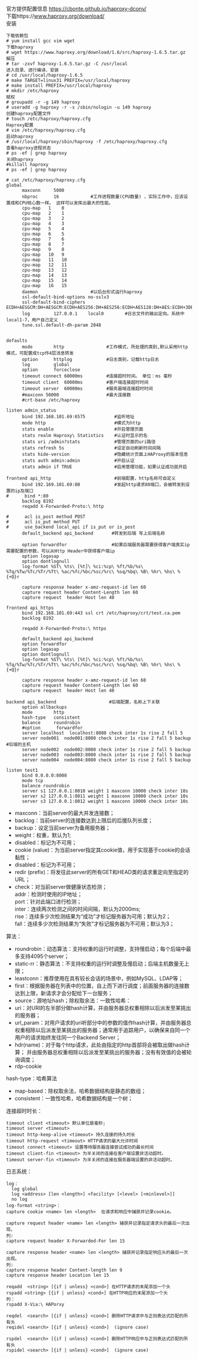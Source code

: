 官方提供配置信息 https://cbonte.github.io/haproxy-dconv/  
下载https://www.haproxy.org/download/  
安装  
```
下载依赖包
# yum install gcc vim wget
下载haproxy
# wget https://www.haproxy.org/download/1.6/src/haproxy-1.6.5.tar.gz
解压
# tar -zxvf haproxy-1.6.5.tar.gz -C /usr/local
进入目录、进行编译、安装
# cd /usr/local/haproxy-1.6.5
# make TARGET=linux31 PREFIX=/usr/local/haproxy
# make install PREFIX=/usr/local/haproxy
# mkdir /etc/haproxy
赋权
# groupadd -r -g 149 haproxy
# useradd -g haproxy -r -s /sbin/nologin -u 149 haproxy
创建haproxy配置文件
# touch /etc/haproxy/haproxy.cfg
Haproxy配置
# vim /etc/haproxy/haproxy.cfg
启动haproxy
# /usr/local/haproxy/sbin/haproxy -f /etc/haproxy/haproxy.cfg
查看haproxy进程状态
# ps -ef | grep haproxy
关闭haproxy
#killall haproxy
# ps -ef | grep haproxy
```

```
# cat /etc/haproxy/haproxy.cfg
global
      maxconn     5000
      nbproc      16            #工作进程数量(CPU数量) ，实际工作中，应该设置成和CPU核心数一样。 这样可以发挥出最大的性能。
      cpu-map   1    0
      cpu-map   2    1
      cpu-map   3    2
      cpu-map   4    3
      cpu-map   5    4
      cpu-map   6    5
      cpu-map   7    6
      cpu-map   8    7
      cpu-map   9    8
      cpu-map   10   9
      cpu-map   11   10
      cpu-map   12   11
      cpu-map   13   12
      cpu-map   14   13
      cpu-map   15   14
      cpu-map   16   15
      daemon                    #以后台形式运行haproxy
      ssl-default-bind-options no-sslv3
      ssl-default-bind-ciphers ECDH+AESGCM:DH+AESGCM:ECDH+AES256:DH+AES256:ECDH+AES128:DH+AES:ECDH+3DES:DH+3DES:RSA+AESGCM:RSA+AES:RSA+3DES:!aNULL:!MD5:!DSS
      log         127.0.0.1    local0        #日志文件的输出定向。系统中local1-7，用户自己定义
      tune.ssl.default-dh-param 2048
       

defaults
      mode        http                #工作模式，所处理的类别,默认采用http模式，可配置成tcp作4层消息转发
      option      httplog             #日志类别，记载http日志
      log         global
      option      forceclose
      timeout connect 60000ms         #连接超时时间。 单位：ms 毫秒
      timeout client  60000ms         #客户端连接超时时间
      timeout server  60000ms         #服务器端连接超时时间
      #maxconn 50000                  #最大连接数
      #crt-base /etc/haproxy

listen admin_status
      bind 192.168.101.69:6575           #监听地址
      mode http                          #模式为http
      stats enable                       #开启管理页面
      stats realm Haproxy\ Statistics    #认证时显示的名
      stats uri /admin?stats             #管理页面的uri路径
      stats refresh 5s                   #设定自动刷新时间间隔
      stats hide-version                 #隐藏统计页面上HAProxy的版本信息
      stats auth admin:admin             #开启认证
      stats admin if TRUE                #启用管理功能，如果认证成功就开启

frontend api_http                        #前端配置，http名称可自定义
      bind 192.169.101.69:80             #发起http请求80端口，会被转发到设置的ip及端口
#      bind *:80
      backlog 8192
      reqadd X-Forwarded-Proto:\ http

#      acl is_post method POST
#      acl is_put method PUT
#      use_backend local_api if is_put or is_post
      default_backend api_backend       #转发到后端 写上后端名称

      option forwardfor                 #如果后端服务器需要获得客户端真实ip需要配置的参数，可以从Http Header中获得客户端ip
      option logasap
      option dontlognull
      log-format %ST\ %ts\ [%t]\ %ci:%cp\ %ft/%b/%s\ %Tq/%Tw/%Tc/%Tr/%Tt\ %ac/%fc/%bc/%sc/%rc\ %sq/%bq\ %B\ %hr\ %hs\ %{+Q}r

      capture response header x-amz-request-id len 60
      capture request header Content-Length len 60
      capture request  header Host len 40

frontend api_https
      bind 192.168.101.69:443 ssl crt /etc/haproxy/crt/test.ca.pem
      backlog 8192

      reqadd X-Forwarded-Proto:\ https

      default_backend api_backend
      option forwardfor
      option logasap
      option dontlognull
      log-format %ST\ %ts\ [%t]\ %ci:%cp\ %ft/%b/%s\ %Tq/%Tw/%Tc/%Tr/%Tt\ %ac/%fc/%bc/%sc/%rc\ %sq/%bq\ %B\ %hr\ %hs\ %{+Q}r

      capture response header x-amz-request-id len 60
      capture request header Content-Length len 60
      capture request  header Host len 40

backend api_backend                    #后端配置，名称上下关联
      option allbackups
      mode        http
      hash-type   consistent
      balance     roundrobin
      #option      forwardfor
      server localhost  localhost:8080 check inter 1s rise 2 fall 5 
      server node001  node001:8080 check inter 1s rise 2 fall 5 backup         #后端的主机 
      server node002  node002:8080 check inter 1s rise 2 fall 5 backup 
      server node003  node003:8080 check inter 1s rise 2 fall 5 backup
      server node004  node004:8080 check inter 1s rise 2 fall 5 backup
      
listen test1
      bind 0.0.0.0:8008
      mode tcp
      balance roundrobin
      server s1 127.0.0.1:8010 weight 1 maxconn 10000 check inter 10s
      server s2 127.0.0.1:8011 weight 1 maxconn 10000 check inter 10s
      server s3 127.0.0.1:8012 weight 1 maxconn 10000 check inter 10s
```  
- maxconn：当前server的最大并发连接数；
- backlog：当前server的连接数达到上限后的后援队列长度；
- backup：设定当前server为备用服务器；
- weight：权重，默认为1; 
- disabled：标记为不可用；
- cookie (value)：为当前server指定其cookie值，用于实现基于cookie的会话黏性；
- disabled：标记为不可用；
- redir (prefix)：将发往此server的所有GET和HEAD类的请求重定向至指定的URL；
- check：对当前server做健康状态检测；  
  addr：检测时使用的IP地址；  
  port：针对此端口进行检测；  
  inter：连续两次检测之间的时间间隔，默认为2000ms;   
  rise：连续多少次检测结果为“成功”才标记服务器为可用；默认为2；  
  fall：连续多少次检测结果为“失败”才标记服务器为不可用；默认为3；  



算法：  
- roundrobin：动态算法：支持权重的运行时调整，支持慢启动；每个后端中最多支持4095个server；
- static-rr：静态算法：不支持权重的运行时调整及慢启动；后端主机数量无上限；
- leastconn：推荐使用在具有较长会话的场景中，例如MySQL、LDAP等；
- first：根据服务器在列表中的位置，自上而下进行调度；前面服务器的连接数达到上限，新请求才会分配给下一台服务；
- source：源地址hash；除权取余法：一致性哈希：
- uri：对URI的左半部分做hash计算，并由服务器总权重相除以后派发至某挑出的服务器；
- url_param：对用户请求的uri听<params>部分中的参数的值作hash计算，并由服务器总权重相除以后派发至某挑出的服务器；通常用于追踪用户，以确保来自同一个用户的请求始终发往同一个Backend Server；
- hdr(name)：对于每个http请求，此处由<name>指定的http首部将会被取出做hash计算； 并由服务器总权重相除以后派发至某挑出的服务器；没有有效值的会被轮询调度； 
- rdp-cookie	


hash-type：哈希算法  
- map-based：除权取余法，哈希数据结构是静态的数组；
- consistent：一致性哈希，哈希数据结构是一个树；

连接超时时长：  
```
timeout client <timeout> 默认单位是毫秒;
timeout server <timeout>
timeout http-keep-alive <timeout> 持久连接的持久时长
timeout http-request <timeout> HTTP请求的最大允许时间
timeout connect <timeout> 设置等待服务器连接尝试成功的最长时间
timeout client-fin <timeout> 为半关闭的连接在客户端设置非活动超时。
timeout server-fin <timeout> 为半关闭的连接在服务器端设置的非活动超时。 
```  

日志系统：	
```
log：
  log global  
  log <address> [len <length>] <facility> [<level> [<minlevel>]]  
  no log  
log-format <string>：
capture cookie <name> len <length>  在请求和响应中捕获并记录cookie。 

capture request header <name> len <length> 捕获并记录指定请求头的最后一次出现。 
列:
capture request header X-Forwarded-For len 15  

capture response header <name> len <length> 捕获并记录指定响应头的最后一次出现。
列:
capture response header Content-length len 9  
capture response header Location len 15  
```  

```
reqadd  <string> [{if | unless} <cond>] 在HTTP请求的末尾添加一个头
rspadd <string> [{if | unless} <cond>] 在HTTP响应的末尾添加一个头
列：
rspadd X-Via:\ HAPorxy
						
reqdel  <search> [{if | unless} <cond>] 删除HTTP请求中与正则表达式匹配的所有头
reqidel <search> [{if | unless} <cond>]  (ignore case)
						
rspdel  <search> [{if | unless} <cond>] 删除HTTP响应中与正则表达式匹配的所有头
rspidel <search> [{if | unless} <cond>]  (ignore case)
```  
